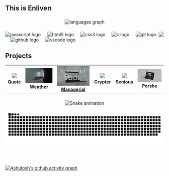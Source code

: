 <h2 align="left" style="font-family: "DM Serif Display", serif;">This is Enliven</h2>

###

<div align="center">
  <img src="https://github-readme-stats.vercel.app/api/top-langs?username=ashishnegi777&locale=en&hide_title=false&layout=compact&card_width=320&langs_count=5&theme=github_dark&hide_border=true" height="150" alt="languages graph"  />
</div>

###

<img align="right" height="100" src="https://media4.giphy.com/media/v1.Y2lkPTc5MGI3NjExcmdiOXE4b2Y0aGExMjNnZmRwaGRmb2t1Mmt3NGlsNGdwa3N6dzRyMSZlcD12MV9pbnRlcm5hbF9naWZfYnlfaWQmY3Q9Zw/lPWg6alOSG3DlsBNnC/giphy.gif"  />

###

<div align="left">
  <img src="https://skillicons.dev/icons?i=js" height="30" alt="javascript logo"  />
  <img width="12" />
  <img src="https://skillicons.dev/icons?i=html" height="30" alt="html5 logo"  />
  <img width="12" />
  <img src="https://skillicons.dev/icons?i=css" height="30" alt="css3 logo"  />
  <img width="12" />
  <img src="https://skillicons.dev/icons?i=c" height="30" alt="c logo"  />
  <img width="12" />
  <img src="https://skillicons.dev/icons?i=git" height="30" alt="git logo"  />
  <img width="12" />
  <img src="https://skillicons.dev/icons?i=github" height="30" alt="github logo"  />
  <img width="12" />
  <img src="https://skillicons.dev/icons?i=vscode" height="30" alt="vscode logo"  />
</div>



## Projects

<table>
  <tr>
   <td align="center">
      <a href="https://ashishnegi777.github.io/Quote-Generator/" target="_blank" rel="noopener noreferrer">
        <img src="img/quotesGenCy.png" width="300px" />
         <strong>Quote</strong>
      </a>
    </td>

  <td align="center">
      <a href="https://ashishnegi777.github.io/Weather-forecast/" target="_blank" rel="noopener noreferrer">
        <img src="img/weather.png" width="300px" />
         <strong>Weather</strong>
      </a>
    </td>
  
  <td align="center">
      <a href="https://ashishnegi777.github.io/Managerial/" target="_blank" rel="noopener noreferrer">
        <img src="img/mangerial.jpg" width="300px" />
         <strong>Managerial</strong>
      </a>
    </td>

  <td align="center">
      <a href="https://ashishnegi777.github.io/crypter/" target="_blank" rel="noopener noreferrer">
        <img src="img/crypter.png" width="300px" />
         <strong>Crypter</strong>
      </a>
    </td>

   <td align="center">
      <a href="https://ashishnegi777.github.io/Sniuous/" target="_blank" rel="noopener noreferrer">
        <img src="img/senious.png" width="300px" />
         <strong>Senious</strong>
      </a>
    </td>

  <td align="center">
      <a href="https://ashishnegi777.github.io/Porsche.Parallax./" target="_blank" rel="noopener noreferrer">
        <img src="img/Porshe.png" width="300px" />
         <strong>Porshe</strong>
      </a>
    </td>

    
  </tr>
</table>




###

<div align="center">
<img src="https://raw.githubusercontent.com/ashishnegi777/ashishnegi777/output/snake.svg" alt="Snake animation" />
</div>

![snake gif](https://github.com/ashishnegi777/ashishnegi777/blob/output/github-snake-dark.svg)
###

<br clear="both">


###
[![Ashutosh's github activity graph](https://github-readme-activity-graph.vercel.app/graph?username=ashishnegi777&bg_color=000000&color=d5c8d4&line=ffffff&point=e15151&area=true&hide_border=true)](https://github.com/ashutosh00710/github-readme-activity-graph)
